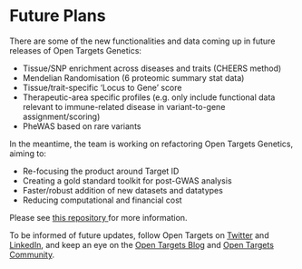# Future Plans

There are some of the new functionalities and data coming up in future releases of Open Targets Genetics:

* Tissue/SNP enrichment across diseases and traits (CHEERS method)&#x20;
* Mendelian Randomisation (6 proteomic summary stat data)&#x20;
* Tissue/trait-specific ‘Locus to Gene’ score&#x20;
* Therapeutic-area specific profiles (e.g. only include functional data relevant to immune-related disease in variant-to-gene assignment/scoring)
* PheWAS based on rare variants

In the meantime, the team is working on refactoring Open Targets Genetics, aiming to:

* Re-focusing the product around Target ID
* Creating a gold standard toolkit for post-GWAS analysis
* Faster/robust addition of new datasets and datatypes
* Reducing computational and financial cost

Please see [this repository ](https://opentargets.github.io/genetics\_etl\_python/)for more information.

To be informed of future updates, follow Open Targets on [Twitter](https://twitter.com/OpenTargets) and [LinkedIn](https://www.linkedin.com/company/open-targets), and keep an eye on the [Open Targets Blog](https://blog.opentargets.org/) and [Open Targets Community](https://community.opentargets.org/).
